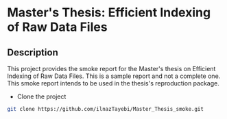 # Master's Thesis: Efficient Indexing of Raw Data Files

## Description
This project provides the smoke report for the Master's thesis on Efficient Indexing of Raw Data Files. This is a sample report and not a complete one.
This smoke report intends to be used in the thesis's reproduction package.

+ Clone the project
```sh
git clone https://github.com/ilnazTayebi/Master_Thesis_smoke.git
```

